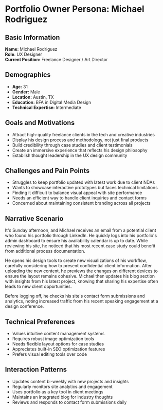 # Portfolio Owner Persona: Michael Rodriguez

## Basic Information
**Name:** Michael Rodriguez  
**Role:** UX Designer  
**Current Position:** Freelance Designer / Art Director

## Demographics
- **Age:** 31
- **Gender:** Male
- **Location:** Austin, TX
- **Education:** BFA in Digital Media Design
- **Technical Expertise:** Intermediate

## Goals and Motivations
- Attract high-quality freelance clients in the tech and creative industries
- Display his design process and methodology, not just final products
- Build credibility through case studies and client testimonials
- Create an immersive experience that reflects his design philosophy
- Establish thought leadership in the UX design community

## Challenges and Pain Points
- Struggles to keep portfolio updated with latest work due to client NDAs
- Wants to showcase interactive prototypes but faces technical limitations
- Finding it difficult to balance visual appeal with site performance
- Needs an efficient way to handle client inquiries and contact forms
- Concerned about maintaining consistent branding across all projects

## Narrative Scenario
It's Sunday afternoon, and Michael receives an email from a potential client who found his portfolio through LinkedIn. He quickly logs into his portfolio's admin dashboard to ensure his availability calendar is up to date. While reviewing his site, he noticed that his most recent case study could benefit from additional process documentation.

He opens his design tools to create new visualizations of his workflow, carefully considering how to present confidential client information. After uploading the new content, he previews the changes on different devices to ensure the layout remains cohesive. Michael then updates his blog section with insights from his latest project, knowing that sharing his expertise often leads to new client opportunities.

Before logging off, he checks his site's contact form submissions and analytics, noting increased traffic from his recent speaking engagement at a design conference.

## Technical Preferences
- Values intuitive content management systems
- Requires robust image optimization tools
- Needs flexible layout options for case studies
- Appreciates built-in SEO optimization features
- Prefers visual editing tools over code

## Interaction Patterns
- Updates content bi-weekly with new projects and insights
- Regularly monitors site analytics and engagement
- Uses portfolio as a key tool in client meetings
- Maintains an integrated blog for industry thoughts
- Reviews and responds to contact form submissions daily
